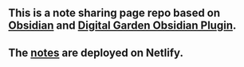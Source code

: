 ## This is a note sharing page repo based on [Obsidian](obsidian.md) and [Digital Garden Obsidian Plugin](https://github.com/oleeskild/Obsidian-Digital-Garden).

## The [notes](https://hxhc-notes.netlify.app/) are deployed on Netlify.

